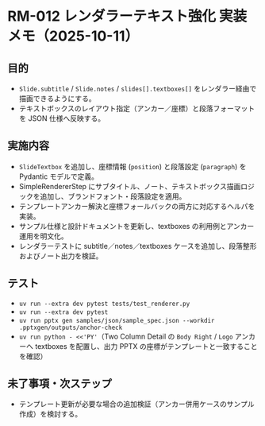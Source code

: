 # RM-012 レンダラーテキスト強化 実装メモ（2025-10-11）

## 目的
- `Slide.subtitle` / `Slide.notes` / `slides[].textboxes[]` をレンダラー経由で描画できるようにする。
- テキストボックスのレイアウト指定（アンカー／座標）と段落フォーマットを JSON 仕様へ反映する。

## 実施内容
- `SlideTextbox` を追加し、座標情報 (`position`) と段落設定 (`paragraph`) を Pydantic モデルで定義。
- SimpleRendererStep にサブタイトル、ノート、テキストボックス描画ロジックを追加し、ブランドフォント・段落設定を適用。
- テンプレートアンカー解決と座標フォールバックの両方に対応するヘルパを実装。
- サンプル仕様と設計ドキュメントを更新し、textboxes の利用例とアンカー運用を明文化。
- レンダラーテストに subtitle／notes／textboxes ケースを追加し、段落整形およびノート出力を検証。

## テスト
- `uv run --extra dev pytest tests/test_renderer.py`
- `uv run --extra dev pytest`
- `uv run pptx gen samples/json/sample_spec.json --workdir .pptxgen/outputs/anchor-check`
- `uv run python - <<'PY'`（Two Column Detail の `Body Right` / `Logo` アンカーへ textboxes を配置し、出力 PPTX の座標がテンプレートと一致することを確認）

## 未了事項・次ステップ
- テンプレート更新が必要な場合の追加検証（アンカー併用ケースのサンプル作成）を検討する。
